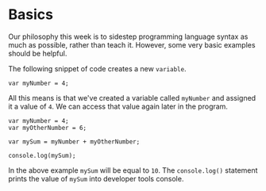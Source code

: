 # Basics

Our philosophy this week is to sidestep programming language syntax as much as possible, rather than teach it. However, some very basic examples should be helpful.

The following snippet of code creates a new `variable`.

    var myNumber = 4;

All this means is that we've created a variable called `myNumber` and assigned it a value of `4`. We can access that value again later in the program.

    var myNumber = 4;
    var myOtherNumber = 6;

    var mySum = myNumber + myOtherNumber;

    console.log(mySum);

In the above example `mySum` will be equal to `10`. The `console.log()` statement prints the value of `mySum` into developer tools console.